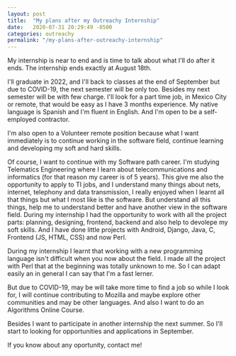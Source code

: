 ```yaml
---
layout: post
title:  "My plans after my Outreachy Internship"
date:   2020-07-31 20:29:49 -0500
categories: outreachy
permalink: "/my-plans-after-outreachy-internship"
---
```

My internship is near to end and is time to talk about what I'll do after it ends. The internship ends exactly at August 18th. 

I'll graduate in 2022, and I'll back to classes at the end of September but due to COVID-19, the next semester will be only too. Besides my next semester will be with few charge. I'll look for a part time job, in Mexico City or remote, that would be easy as I have 3 months experience. My native language is Spanish and I'm fluent in English. And I'm open to be a self-employed contractor. 

I'm also open to a Volunteer remote position because what I want immediately is to continue working in the software field, continue learning and developing my soft and hard skills.

Of course, I want to continue with my Software path career. I'm studying Telematics Engineering where I learn about telecommunications and informatics (for that reason my career is of 5 years). This give me also the opportunity to apply to TI jobs, and I understand many things about nets, internet, telephony and data transmission, I really enjoyed when I learnt all that things but what I most like is the software. But understand all this things, help me to understand better and have another view in the software field.
During my internship I had the opportunity to work with all the project parts: planning, designing, frontend, backend and also help to devolepe my soft skills. And I have done little projects with Android, Django, Java, C, Frontend (JS, HTML, CSS) and now Perl.

During my internship I learnt that working with a new programming language isn't difficult when you now about the field. I made all the project with Perl that at the beginning was totally unknown to me. So I can adapt easily an in general I can say that I'm a fast lerner. 

But due to COVID-19, may be will take more time to find a job so while I look for, I will continue contributing to Mozilla and maybe explore other communities and may be other languages. And also I want to do an Algorithms Online Course.

Besides I want to participate in another internship the next summer. So I'll start to looking for opportunities and applications in September.

If you know about any oportunity, contact me! 